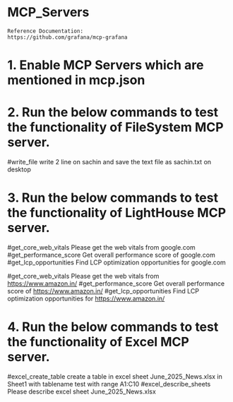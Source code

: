 # MCP_Servers

    Reference Documentation:
    https://github.com/grafana/mcp-grafana

# 1. Enable MCP Servers which are mentioned in mcp.json

# 2. Run the below commands to test the functionality of FileSystem MCP server.

#write_file write 2 line on sachin and save the text file as sachin.txt on desktop

# 3. Run the below commands to test the functionality of  LightHouse MCP server.

#get_core_web_vitals Please get the web vitals from google.com
#get_performance_score Get overall performance score of google.com
#get_lcp_opportunities Find LCP optimization opportunities for google.com

#get_core_web_vitals Please get the web vitals from https://www.amazon.in/
#get_performance_score Get overall performance score of https://www.amazon.in/
#get_lcp_opportunities Find LCP optimization opportunities for https://www.amazon.in/

# 4. Run the below commands to test the functionality of Excel MCP server.

#excel_create_table create a table in excel sheet June_2025_News.xlsx in Sheet1 with tablename test with range A1:C10
#excel_describe_sheets Please describe excel sheet June_2025_News.xlsx
   